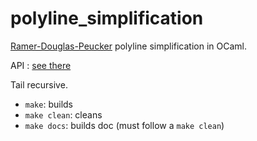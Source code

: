 # polyline_simplification

[Ramer-Douglas-Peucker]() polyline simplification in OCaml.

API : [see there](https://ttamttam.github.io/polyline_simplification/polyline_simplification/Polyline_simplification/index.html)

Tail recursive.

* `make`: builds
* `make clean`: cleans
* `make docs`: builds doc (must follow a `make clean`)
